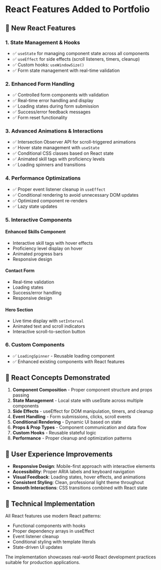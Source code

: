 # React Features Added to Portfolio

## 🚀 New React Features

### 1. **State Management & Hooks**
- ✅ `useState` for managing component state across all components
- ✅ `useEffect` for side effects (scroll listeners, timers, cleanup)
- ✅ Custom hooks: `useWindowSize()`
- ✅ Form state management with real-time validation

### 2. **Enhanced Form Handling**
- ✅ Controlled form components with validation
- ✅ Real-time error handling and display
- ✅ Loading states during form submission
- ✅ Success/error feedback messages
- ✅ Form reset functionality

### 3. **Advanced Animations & Interactions**
- ✅ Intersection Observer API for scroll-triggered animations
- ✅ Hover state management with `useState`
- ✅ Conditional CSS classes based on React state
- ✅ Animated skill tags with proficiency levels
- ✅ Loading spinners and transitions

### 4. **Performance Optimizations**
- ✅ Proper event listener cleanup in `useEffect`
- ✅ Conditional rendering to avoid unnecessary DOM updates
- ✅ Optimized component re-renders
- ✅ Lazy state updates

### 5. **Interactive Components**

#### Enhanced Skills Component
- Interactive skill tags with hover effects
- Proficiency level display on hover
- Animated progress bars
- Responsive design

#### Contact Form
- Real-time validation
- Loading states
- Success/error handling
- Responsive design

#### Hero Section
- Live time display with `setInterval`
- Animated text and scroll indicators
- Interactive scroll-to-section button



### 6. **Custom Components**
- ✅ `LoadingSpinner` - Reusable loading component
- ✅ Enhanced existing components with React features

## 🎯 React Concepts Demonstrated

1. **Component Composition** - Proper component structure and props passing
2. **State Management** - Local state with useState across multiple components
3. **Side Effects** - useEffect for DOM manipulation, timers, and cleanup
4. **Event Handling** - Form submissions, clicks, scroll events
5. **Conditional Rendering** - Dynamic UI based on state
6. **Props & Prop Types** - Component communication and data flow
7. **Custom Hooks** - Reusable stateful logic
8. **Performance** - Proper cleanup and optimization patterns

## 🌟 User Experience Improvements

- **Responsive Design**: Mobile-first approach with interactive elements
- **Accessibility**: Proper ARIA labels and keyboard navigation
- **Visual Feedback**: Loading states, hover effects, and animations
- **Consistent Styling**: Clean, professional light theme throughout
- **Smooth Interactions**: CSS transitions combined with React state

## 🔧 Technical Implementation

All React features use modern React patterns:
- Functional components with hooks
- Proper dependency arrays in useEffect
- Event listener cleanup
- Conditional styling with template literals
- State-driven UI updates

The implementation showcases real-world React development practices suitable for production applications. 